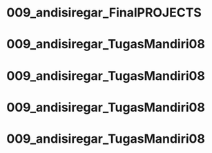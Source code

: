 # 009_andisiregar_FinalPROJECTS
# 009_andisiregar_TugasMandiri08
# 009_andisiregar_TugasMandiri08
# 009_andisiregar_TugasMandiri08
# 009_andisiregar_TugasMandiri08
